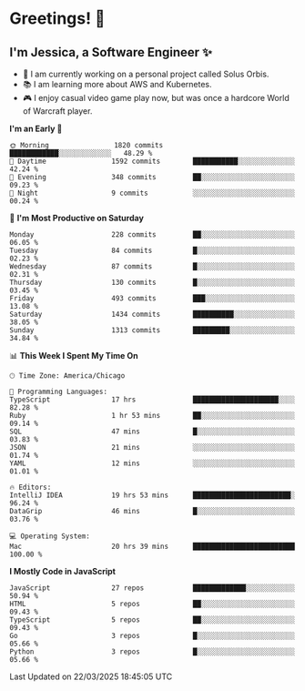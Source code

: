 # Greetings! 🧠

## I'm Jessica, a Software Engineer :sparkles:

- 🌟 I am currently working on a personal project called Solus Orbis.
- 📚 I am learning more about AWS and Kubernetes.
- 🎮 I enjoy casual video game play now, but was once a hardcore World of Warcraft player.

<!--START_SECTION:waka-->
**I'm an Early 🐤** 

```text
🌞 Morning                1820 commits        ████████████░░░░░░░░░░░░░   48.29 % 
🌆 Daytime                1592 commits        ███████████░░░░░░░░░░░░░░   42.24 % 
🌃 Evening                348 commits         ██░░░░░░░░░░░░░░░░░░░░░░░   09.23 % 
🌙 Night                  9 commits           ░░░░░░░░░░░░░░░░░░░░░░░░░   00.24 % 
```
📅 **I'm Most Productive on Saturday** 

```text
Monday                   228 commits         ██░░░░░░░░░░░░░░░░░░░░░░░   06.05 % 
Tuesday                  84 commits          █░░░░░░░░░░░░░░░░░░░░░░░░   02.23 % 
Wednesday                87 commits          █░░░░░░░░░░░░░░░░░░░░░░░░   02.31 % 
Thursday                 130 commits         █░░░░░░░░░░░░░░░░░░░░░░░░   03.45 % 
Friday                   493 commits         ███░░░░░░░░░░░░░░░░░░░░░░   13.08 % 
Saturday                 1434 commits        ██████████░░░░░░░░░░░░░░░   38.05 % 
Sunday                   1313 commits        █████████░░░░░░░░░░░░░░░░   34.84 % 
```


📊 **This Week I Spent My Time On** 

```text
🕑︎ Time Zone: America/Chicago

💬 Programming Languages: 
TypeScript               17 hrs              █████████████████████░░░░   82.28 % 
Ruby                     1 hr 53 mins        ██░░░░░░░░░░░░░░░░░░░░░░░   09.14 % 
SQL                      47 mins             █░░░░░░░░░░░░░░░░░░░░░░░░   03.83 % 
JSON                     21 mins             ░░░░░░░░░░░░░░░░░░░░░░░░░   01.74 % 
YAML                     12 mins             ░░░░░░░░░░░░░░░░░░░░░░░░░   01.01 % 

🔥 Editors: 
IntelliJ IDEA            19 hrs 53 mins      ████████████████████████░   96.24 % 
DataGrip                 46 mins             █░░░░░░░░░░░░░░░░░░░░░░░░   03.76 % 

💻 Operating System: 
Mac                      20 hrs 39 mins      █████████████████████████   100.00 % 
```

**I Mostly Code in JavaScript** 

```text
JavaScript               27 repos            █████████████░░░░░░░░░░░░   50.94 % 
HTML                     5 repos             ██░░░░░░░░░░░░░░░░░░░░░░░   09.43 % 
TypeScript               5 repos             ██░░░░░░░░░░░░░░░░░░░░░░░   09.43 % 
Go                       3 repos             █░░░░░░░░░░░░░░░░░░░░░░░░   05.66 % 
Python                   3 repos             █░░░░░░░░░░░░░░░░░░░░░░░░   05.66 % 
```




 Last Updated on 22/03/2025 18:45:05 UTC
<!--END_SECTION:waka-->

<!--
**jessikuh/jessikuh** is a ✨ _special_ ✨ repository because its `README.md` (this file) appears on your GitHub profile.

Here are some ideas to get you started:

- 🔭 I’m currently working on ...
- 🌱 I’m currently learning ...
- 👯 I’m looking to collaborate on ...
- 🤔 I’m looking for help with ...
- 💬 Ask me about ...
- 📫 How to reach me: ...
- 😄 Pronouns: ...
- ⚡ Fun fact: ...
-->
